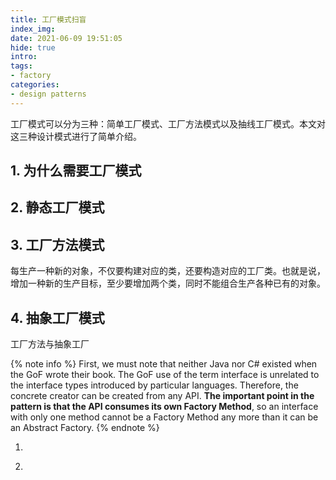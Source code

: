 ```yaml
---
title: 工厂模式扫盲
index_img: 
date: 2021-06-09 19:51:05
hide: true
intro: 
tags:
- factory
categories:
- design patterns
---
```


工厂模式可以分为三种：简单工厂模式、工厂方法模式以及抽线工厂模式。本文对这三种设计模式进行了简单介绍。

## 1. 为什么需要工厂模式

## 2. 静态工厂模式

## 3. 工厂方法模式

每生产一种新的对象，不仅要构建对应的类，还要构造对应的工厂类。也就是说，增加一种新的生产目标，至少要增加两个类，同时不能组合生产各种已有的对象。

## 4. 抽象工厂模式

工厂方法与抽象工厂

{% note info %}
First, we must note that neither Java nor C# existed when the GoF wrote their book. The GoF use of the term interface is unrelated to the interface types introduced by particular languages. Therefore, the concrete creator can be created from any API. **The important point in the pattern is that the API consumes its own Factory Method**, so an interface with only one method cannot be a Factory Method any more than it can be an Abstract Factory.
{% endnote %}

1. [](https://stackoverflow.com/questions/4209791/design-patterns-abstract-factory-vs-factory-method#comment119542960_4209791)

2. [](https://stackoverflow.com/a/38668246/12893742)
